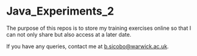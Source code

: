 # Java_Experiments_2

The purpose of this repos is to store my training exercises online so that I can not only share but also access at a later date. 

If you have any queries, contact me at b.sicobo@warwick.ac.uk. 
